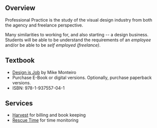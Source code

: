 ## Overview

Professional Practice is the study of the visual design industry from both the agency and freelance perspective.

Many similarities to working for, and also starting -- a design business. Students will be able to be understand the requirements of an _employee_ and/or be able to be _self employed (freelance)_.

## Textbook

* [Design is Job](https://abookapart.com/products/design-is-a-job) by Mike Monteiro
* Purchase E-Book or digital versions. Optionally, purchase paperback versions.
* ISBN: 978-1-937557-04-1

## Services

* [Harvest](https://www.getharvest.com/) for billing and book keeping
* [Rescue Time](https://www.rescuetime.com/) for time monitoring